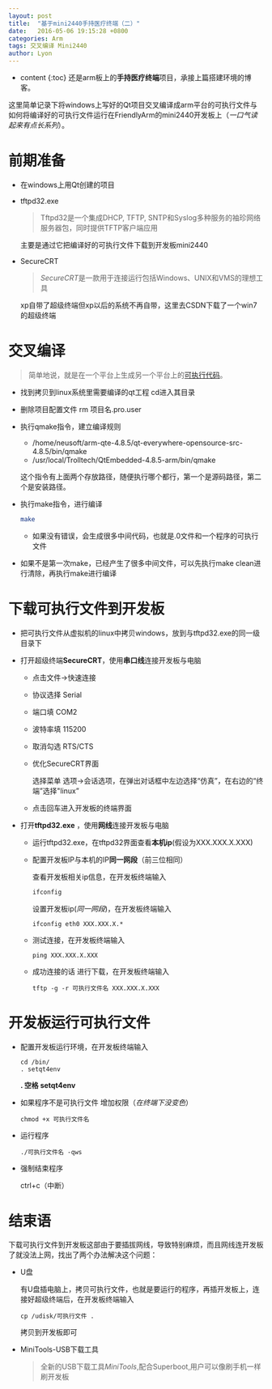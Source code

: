 ```yaml
---
layout: post
title:  "基于mini2440手持医疗终端（二）"
date:   2016-05-06 19:15:28 +0800
categories: Arm
tags: 交叉编译 Mini2440 
author: Lyon
---
```

* content
{:toc}
  还是arm板上的**手持医疗终端**项目，承接上篇搭建环境的博客。

这里简单记录下将windows上写好的Qt项目交叉编译成arm平台的可执行文件与如何将编译好的可执行文件运行在FriendlyArm的mini2440开发板上（*一口气读起来有点长系列*）。





# 前期准备

- 在windows上用Qt创建的项目

- tftpd32.exe 

  > Tftpd32是一个集成DHCP, TFTP, SNTP和Syslog多种服务的袖珍网络服务器包，同时提供TFTP客户端应用

  主要是通过它把编译好的可执行文件下载到开发板mini2440

- SecureCRT

  > *SecureCRT*是一款用于连接运行包括Windows、UNIX和VMS的理想工具

  xp自带了超级终端但xp以后的系统不再自带，这里去CSDN下载了一个win7的超级终端
  ​

# 交叉编译

> 简单地说，就是在一个平台上生成另一个平台上的[可执行代码](http://baike.baidu.com/view/1272001.htm)。

- 找到拷贝到linux系统里需要编译的qt工程 cd进入其目录

- 删除项目配置文件 rm 项目名.pro.user

- 执行qmake指令，建立编译规则

  - /home/neusoft/arm-qte-4.8.5/qt-everywhere-opensource-src-4.8.5/bin/qmake
  - /usr/local/Trolltech/QtEmbedded-4.8.5-arm/bin/qmake

  这个指令有上面两个存放路径，随便执行哪个都行，第一个是源码路径，第二个是安装路径。

- 执行make指令，进行编译

  ```sh
  make
  ```

  - 如果没有错误，会生成很多中间代码，也就是.0文件和一个程序的可执行文件


- 如果不是第一次make，已经产生了很多中间文件，可以先执行make clean进行清除，再执行make进行编译



# 下载可执行文件到开发板

- 把可执行文件从虚拟机的linux中拷贝windows，放到与tftpd32.exe的同一级目录下

- 打开超级终端**SecureCRT**，使用**串口线**连接开发板与电脑

  - 点击文件->快速连接

  - 协议选择 Serial

  - 端口填 COM2

  - 波特率填 115200

  - 取消勾选 RTS/CTS

  - 优化SecureCRT界面

    选择菜单 选项->会话选项，在弹出对话框中左边选择“仿真”，在右边的“终端”选择"linux”

  - 点击回车进入开发板的终端界面

- 打开**tftpd32.exe** ，使用**网线**连接开发板与电脑

  - 运行tftpd32.exe，在tftpd32界面查看**本机ip**(假设为XXX.XXX.X.XXX)

  - 配置开发板IP与本机的IP**同一网段**（前三位相同）

    查看开发板相关ip信息，在开发板终端输入

    ```sh
    ifconfig
    ```

    设置开发板ip(*同一网段*)，在开发板终端输入

    ```shell
    ifconfig eth0 XXX.XXX.X.*
    ```

  - 测试连接，在开发板终端输入

    ```shell
    ping XXX.XXX.X.XXX
    ```

  - 成功连接的话 进行下载，在开发板终端输入

    ```
    tftp -g -r 可执行文件名 XXX.XXX.X.XXX
    ```



# 开发板运行可执行文件

- 配置开发板运行环境，在开发板终端输入

  ```shell
  cd /bin/
  . setqt4env  
  ```
  **. 空格 setqt4env**

- 如果程序不是可执行文件 增加权限（*在终端下没变色*）

  ```shell
  chmod +x 可执行文件名
  ```

- 运行程序

  ```shell
  ./可执行文件名 -qws
  ```

- 强制结束程序

  ctrl+c（中断）



# 结束语

下载可执行文件到开发板这部由于要插拔网线，导致特别麻烦，而且网线连开发板了就没法上网，找出了两个办法解决这个问题：

- U盘

  有U盘插电脑上，拷贝可执行文件，也就是要运行的程序，再插开发板上，连接好超级终端后，在开发板终端输入 

  ```shell
  cp /udisk/可执行文件 .
  ```

  拷贝到开发板即可

- MiniTools-USB下载工具

  > 全新的USB下载工具*MiniTools*,配合Superboot,用户可以像刷手机一样刷开发板

